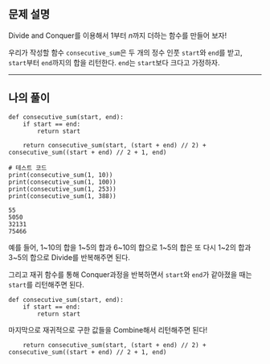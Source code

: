 

## 문제 설명
Divide and Conquer를 이용해서 $1$부터 $n$까지 더하는 함수를 만들어 보자!

우리가 작성할 함수 `consecutive_sum`은 두 개의 정수 인풋 `start`와 `end`를 받고, `start`부터 `end`까지의 합을 리턴한다. `end`는 `start`보다 크다고 가정하자.


---


## 나의 풀이
```
def consecutive_sum(start, end):
    if start == end:
        return start
        
    return consecutive_sum(start, (start + end) // 2) + consecutive_sum((start + end) // 2 + 1, end)

# 테스트 코드
print(consecutive_sum(1, 10))
print(consecutive_sum(1, 100))
print(consecutive_sum(1, 253))
print(consecutive_sum(1, 388))
```

```
55
5050
32131
75466
```


예를 들어,
1~10의 합을 1~5의 합과 6~10의 합으로
1~5의 합은 또 다시 1~2의 합과 3~5의 합으로
Divide를 반복해주면 된다.

그리고 재귀 함수를 통해 Conquer과정을 반복하면서
`start`와 `end`가 같아졌을 때는 `start`를 리턴해주면 된다.

```
def consecutive_sum(start, end):
    if start == end:
        return start
```

마지막으로 재귀적으로 구한 값들을 Combine해서 리턴해주면 된다!
```
    return consecutive_sum(start, (start + end) // 2) + consecutive_sum((start + end) // 2 + 1, end)
```





